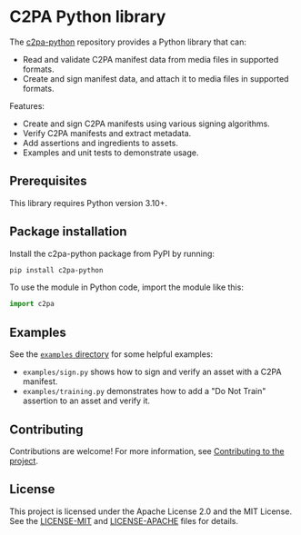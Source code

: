 # C2PA Python library

The [c2pa-python](https://github.com/contentauth/c2pa-python) repository provides a Python library that can:

- Read and validate C2PA manifest data from media files in supported formats.
- Create and sign manifest data, and attach it to media files in supported formats.

Features:

- Create and sign C2PA manifests using various signing algorithms.
- Verify C2PA manifests and extract metadata.
- Add assertions and ingredients to assets.
- Examples and unit tests to demonstrate usage.

## Prerequisites

This library requires Python version 3.10+.

## Package installation

Install the c2pa-python package from PyPI by running:

```bash
pip install c2pa-python
```

To use the module in Python code, import the module like this:

```python
import c2pa
```

## Examples

See the [`examples` directory](https://github.com/contentauth/c2pa-python/tree/main/examples) for some helpful examples:

- `examples/sign.py` shows how to sign and verify an asset with a C2PA manifest.
- `examples/training.py` demonstrates how to add a "Do Not Train" assertion to an asset and verify it.

## Contributing

Contributions are welcome!  For more information, see [Contributing to the project](https://github.com/contentauth/c2pa-python/blob/main/docs/project-contributions.md).

## License

This project is licensed under the Apache License 2.0 and the MIT License. See the [LICENSE-MIT](https://github.com/contentauth/c2pa-python/blob/main/LICENSE-MIT) and [LICENSE-APACHE](https://github.com/contentauth/c2pa-python/blob/main/LICENSE-APACHE) files for details.
